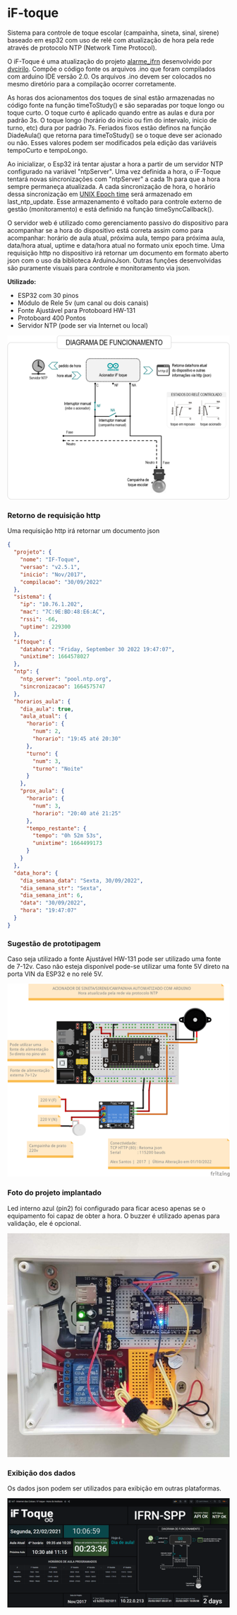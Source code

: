 # iF-toque
Sistema para controle de toque escolar (campainha, sineta, sinal, sirene) baseado em esp32 com uso de relé com atualização de hora pela rede através de protocolo NTP (Network Time Protocol).

O iF-Toque é uma atualização do projeto [alarme_ifrn](https://github.com/dvcirilo/alarme_ifrn) desenvolvido por [dvcirilo](https://github.com/dvcirilo). Compõe o código fonte os arquivos .ino que foram compilados com arduino IDE versão 2.0. Os arquivos .ino devem ser colocados no mesmo diretório para a compilação ocorrer corretamente.

As horas dos acionamentos dos toques de sinal estão armazenadas no código fonte na função timeToStudy() e são separadas por toque longo ou toque curto. O toque curto  é aplicado quando entre as aulas e dura por padrão 3s. O toque longo (horário do inicio ou fim do intervalo, inicio de turno, etc) dura por padrão 7s. Feriados fixos estão definos na função DiadeAula() que retorna para timeToStudy() se o toque deve ser acionado ou não. Esses valores podem ser modificados pela edição das variáveis tempoCurto e tempoLongo.

Ao inicializar, o Esp32 irá tentar ajustar a hora a partir de um servidor NTP configurado na variável "ntpServer". Uma vez definida a hora, o iF-Toque tentará novas sincronizações com "ntpServer" a cada 1h para que a hora sempre permaneça atualizada. A cada sincronização de hora, o horário dessa sincronização em [UNIX Epoch time](https://www.epochconverter.com) será armazenado em last_ntp_update. Esse armazenamento é voltado para controle externo de gestão (monitoramento) e está definido na função timeSyncCallback().

O servidor web é utilizado como gerenciamento passivo do dispositivo para acompanhar se a hora do dispositivo está correta assim como para acompanhar: horário de aula atual, próxima aula, tempo para próxima aula, data/hora atual, uptime e data/hora atual no formato unix epoch time. Uma requisição http no dispositivo irá retornar um documento em formato aberto json com o uso da biblioteca ArduinoJson. Outras funções desenvolvidas são puramente visuais para controle e monitoramento via json.

**Utilizado:**
* ESP32 com 30 pinos
* Módulo de Rele 5v (um canal ou dois canais)
* Fonte Ajustável para Protoboard HW-131 
* Protoboard 400 Pontos
* Servidor NTP (pode ser via Internet ou local)

![Diagrama de funcionamento](iFtoque-ToqueIFRN-SPP-DiagramaFuncionamento2.png)

### Retorno de requisição http

Uma requisição http irá retornar um documento json

```json
{
  "projeto": {
    "nome": "IF-Toque",
    "versao": "v2.5.1",
    "inicio": "Nov/2017",
    "compilacao": "30/09/2022"
  },
  "sistema": {
    "ip": "10.76.1.202",
    "mac": "7C:9E:BD:48:E6:AC",
    "rssi": -66,
    "uptime": 229300
  },
  "iftoque": {
    "datahora": "Friday, September 30 2022 19:47:07",
    "unixtime": 1664578027
  },
  "ntp": {
    "ntp_server": "pool.ntp.org",
    "sincronizacao": 1664575747
  },
  "horarios_aula": {
    "dia_aula": true,
    "aula_atual": {
      "horario": {
        "num": 2,
        "horario": "19:45 até 20:30"
      },
      "turno": {
        "num": 3,
        "turno": "Noite"
      }
    },
    "prox_aula": {
      "horario": {
        "num": 3,
        "horario": "20:40 até 21:25"
      },
      "tempo_restante": {
        "tempo": "0h 52m 53s",
        "unixtime": 1664499173
      }
    }
  },
  "data_hora": {
    "dia_semana_data": "Sexta, 30/09/2022",
    "dia_semana_str": "Sexta",
    "dia_semana_int": 6,
    "data": "30/09/2022",
    "hora": "19:47:07"
  }
}
```


### Sugestão de prototipagem
Caso seja utilizado a fonte Ajustável HW-131 pode ser utilizado uma fonte de 7-12v. Caso não esteja disponível pode-se utilizar uma fonte 5V direto na porta VIN da ESP32 e no relé 5V.

![Sugestão de prototipagem](Toque-IFRN-NTP_draw_bb.png)

### Foto do projeto implantado
Led interno azul (pin2) foi configurado para ficar aceso apenas se o equipamento foi capaz de obter a hora. O buzzer é utilizado apenas para validação, ele é opcional.

![Projeto utilizando esp32, wifi e NTP](iFtoque-ToqueIFRN-SPP-v2.5-imagem1.jpg)

### Exibição dos dados
Os dados json podem ser utilizados para exibição em outras plataformas.

![Zabbix-Toque com Zabbix/Grafana](iFToque-Grafana-Integracao.png)
